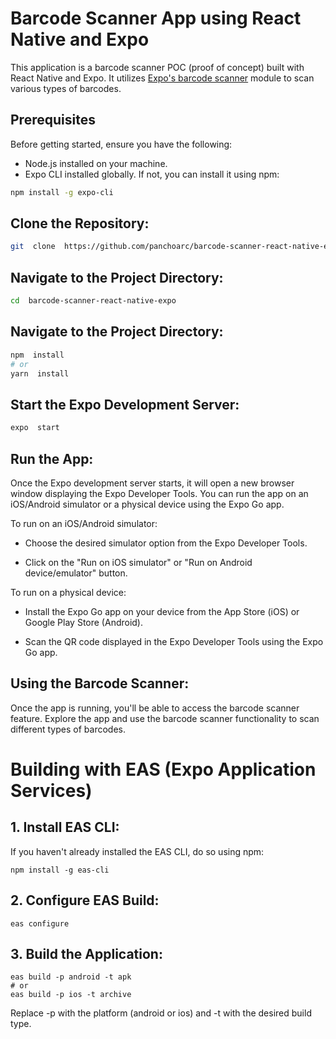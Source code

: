 
# Barcode Scanner App using React Native and Expo

This application is a barcode scanner POC (proof of concept) built with React Native and Expo. It utilizes [Expo's barcode scanner](https://docs.expo.dev/versions/latest/sdk/bar-code-scanner/) module to scan various types of barcodes.

## Prerequisites

Before getting started, ensure you have the following:

- Node.js installed on your machine.
- Expo CLI installed globally. If not, you can install it using npm:
```bash
npm install -g expo-cli
```
## Clone the Repository:

```bash
git  clone  https://github.com/panchoarc/barcode-scanner-react-native-expo.git
```
## Navigate to the Project Directory:
```bash
cd  barcode-scanner-react-native-expo
```

## Navigate to the Project Directory:

```bash
npm  install
# or
yarn  install
```

## Start the Expo Development Server:

```bash
expo  start
```

## Run the App:

Once the Expo development server starts, it will open a new browser window displaying the Expo Developer Tools. You can run the app on an iOS/Android simulator or a physical device using the Expo Go app.

To run on an iOS/Android simulator:

 - Choose the desired simulator option from the Expo Developer Tools.
   
  - Click on the "Run on iOS simulator" or "Run on Android
   device/emulator" button.

To run on a physical device:

 - Install the Expo Go app on your device from the App Store (iOS) or
   Google Play Store (Android).
   
  
 - Scan the QR code displayed in the Expo Developer Tools using the Expo
   Go app.

## Using the Barcode Scanner:

Once the app is running, you'll be able to access the barcode scanner feature. Explore the app and use the barcode scanner functionality to scan different types of barcodes.

# Building with EAS (Expo Application Services)

## 1. Install EAS CLI:

If you haven't already installed the EAS CLI, do so using npm:

    npm install -g eas-cli

## 2. Configure EAS Build:

    eas configure

## 3. Build the Application:

    eas build -p android -t apk
    # or
    eas build -p ios -t archive

Replace -p with the platform (android or ios) and -t with the desired build type.